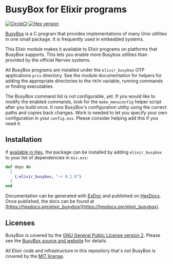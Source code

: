 # BusyBox for Elixir programs

[![CircleCI](https://circleci.com/gh/nerves-networking/elixir_busybox.svg?style=svg)](https://circleci.com/gh/nerves-networking/elixir_busybox)
[![Hex version](https://img.shields.io/hexpm/v/elixir_busybox.svg "Hex version")](https://hex.pm/packages/elixir_busybox)

[BusyBox](https://www.busybox.net/) is a C program that provides implementations
of many Unix utilities in one small package. It is frequently used in embedded
systems.

This Elixir module makes it available to Elixir programs on platforms that
BusyBox supports. This lets you enable more Busybox utilities than provided by
the official Nerves systems.

All BusyBox programs are installed under the `elixir_busybox` OTP applications
`priv` directory. See the module documentation for helpers for adding the
appropriate directories to the `PATH` variable, running commands or finding
executables.

The BusyBox command list is not configurable, yet. If you would like to modify
the enabled commands, look for the `make_menuconfig` helper script after you
build once. It runs BusyBox's configuration utility using the correct paths and
copies back changes. Work is needed to let you specify your own configuration in
your `config.exs`. Please consider helping add this if you need it.

## Installation

If [available in Hex](https://hex.pm/docs/publish), the package can be installed
by adding `elixir_busybox` to your list of dependencies in `mix.exs`:

```elixir
def deps do
  [
    {:elixir_busybox, "~> 0.1.0"}
  ]
end
```

Documentation can be generated with [ExDoc](https://github.com/elixir-lang/ex_doc)
and published on [HexDocs](https://hexdocs.pm). Once published, the docs can
be found at [https://hexdocs.pm/elixir_busybox](https://hexdocs.pm/elixir_busybox).

## Licenses

BusyBox is covered by the [GNU General Public License version
2](https://opensource.org/licenses/GPL-2.0). Please see the [BusyBox source and
website](https://www.busybox.net) for details.

All Elixir code and infrastructure in this repository that's not BusyBox is
covered by the [MIT license](https://opensource.org/licenses/MIT).
